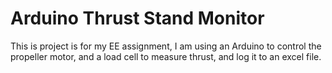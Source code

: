 # Arduino Thrust Stand Monitor
This is project is for my EE assignment, I am using an Arduino to control the propeller motor, and a load cell to measure thrust, and log it to an excel file.
